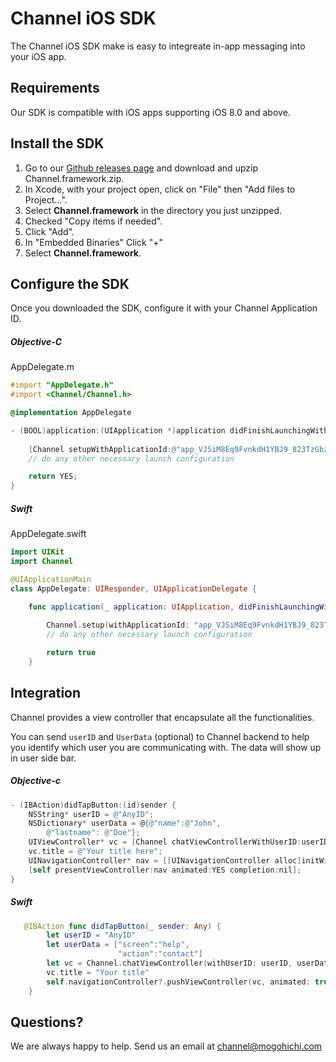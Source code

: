 # Channel iOS SDK

The Channel iOS SDK make is easy to integreate in-app messaging into your iOS app.

## Requirements

Our SDK is compatible with iOS apps supporting iOS 8.0 and above.

## Install the SDK
1. Go to our [Github releases page](https://github.com/Mogohichi/channel-ios-alpha/releases) and download and upzip Channel.framework.zip.
2. In Xcode, with your project open, click on "File" then "Add files to Project...".
3. Select __Channel.framework__ in the directory you just unzipped.
4. Checked "Copy items if needed".
5. Click "Add".
6. In "Embedded Binaries" Click "+"
7. Select __Channel.framework__.

## Configure the SDK
Once you downloaded the SDK, configure it with your Channel Application ID.
##### Objective-C
AppDelegate.m
```objective-c
#import "AppDelegate.h"
#import <Channel/Channel.h>

@implementation AppDelegate

- (BOOL)application:(UIApplication *)application didFinishLaunchingWithOptions:(NSDictionary *)launchOptions {
    
    [Channel setupWithApplicationId:@"app_VJSiM8Eq9FvnkdH1YBJ9_823TzGbzI5UOuiHbw6BANk"];
    // do any other necessary launch configuration

    return YES;
}

```

##### Swift
AppDelegate.swift
```swift
import UIKit
import Channel

@UIApplicationMain
class AppDelegate: UIResponder, UIApplicationDelegate {

    func application(_ application: UIApplication, didFinishLaunchingWithOptions launchOptions: [UIApplicationLaunchOptionsKey: Any]?) -> Bool {
        
        Channel.setup(withApplicationId: "app_VJSiM8Eq9FvnkdH1YBJ9_823TzGbzI5UOuiHbw6BANk")
        // do any other necessary launch configuration

        return true
    }

```

## Integration
Channel provides a view controller that encapsulate all the functionalities.

You can send `userID` and `UserData` (optional) to Channel backend to help you identify which user you are communicating with.
The data will show up in user side bar.

##### Objective-c
```objective-c
- (IBAction)didTapButton:(id)sender {
    NSString* userID = @"AnyID";
    NSDictionary* userData = @{@"name":@"John",
        @"lastname": @"Doe"};
    UIViewController* vc = [Channel chatViewControllerWithUserID:userID userData:userData];
    vc.title = @"Your title here";
    UINavigationController* nav = [[UINavigationController alloc]initWithRootViewController:vc];
    [self presentViewController:nav animated:YES completion:nil];
}
```

##### Swift
```swift
   @IBAction func didTapButton(_ sender: Any) {
        let userID = "AnyID"
        let userData = ["screen":"help",
                        "action":"contact"]
        let vc = Channel.chatViewController(withUserID: userID, userData: userData)
        vc.title = "Your title"
        self.navigationController?.pushViewController(vc, animated: true)
    }
```


## Questions?
We are always happy to help. Send us an email at channel@mogohichi.com
